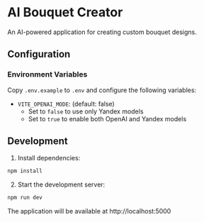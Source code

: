 # AI Bouquet Creator

An AI-powered application for creating custom bouquet designs.

## Configuration

### Environment Variables

Copy `.env.example` to `.env` and configure the following variables:

- `VITE_OPENAI_MODE`: (default: false)
  - Set to `false` to use only Yandex models
  - Set to `true` to enable both OpenAI and Yandex models

## Development

1. Install dependencies:

```bash
npm install
```

2. Start the development server:

```bash
npm run dev
```

The application will be available at http://localhost:5000